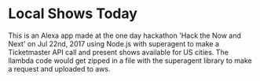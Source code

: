 # Local Shows Today

This is an Alexa app made at the one day hackathon 'Hack the Now and Next' on Jul 22nd, 2017 using Node.js with superagent to make a Ticketmaster API call and present shows available for US cities. The llambda code would get zipped in a file with the superagent library to make a request and uploaded to aws.
